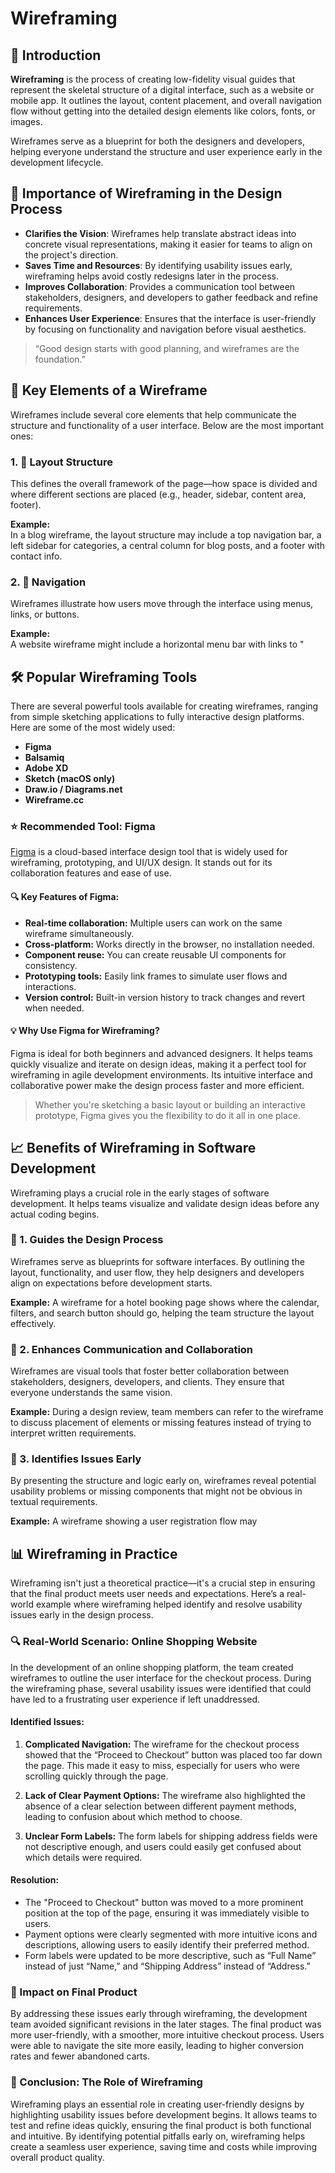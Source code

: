 # Wireframing

## 📌 Introduction

**Wireframing** is the process of creating low-fidelity visual guides that represent the skeletal structure of a digital interface, such as a website or mobile app. It outlines the layout, content placement, and overall navigation flow without getting into the detailed design elements like colors, fonts, or images.

Wireframes serve as a blueprint for both the designers and developers, helping everyone understand the structure and user experience early in the development lifecycle.

## 🚀 Importance of Wireframing in the Design Process

- **Clarifies the Vision**: Wireframes help translate abstract ideas into concrete visual representations, making it easier for teams to align on the project's direction.
- **Saves Time and Resources**: By identifying usability issues early, wireframing helps avoid costly redesigns later in the process.
- **Improves Collaboration**: Provides a communication tool between stakeholders, designers, and developers to gather feedback and refine requirements.
- **Enhances User Experience**: Ensures that the interface is user-friendly by focusing on functionality and navigation before visual aesthetics.

> “Good design starts with good planning, and wireframes are the foundation.”

## 🧩 Key Elements of a Wireframe

Wireframes include several core elements that help communicate the structure and functionality of a user interface. Below are the most important ones:

### 1. 📐 Layout Structure
This defines the overall framework of the page—how space is divided and where different sections are placed (e.g., header, sidebar, content area, footer).

**Example:**  
In a blog wireframe, the layout structure may include a top navigation bar, a left sidebar for categories, a central column for blog posts, and a footer with contact info.

### 2. 🧭 Navigation
Wireframes illustrate how users move through the interface using menus, links, or buttons.

**Example:**  
A website wireframe might include a horizontal menu bar with links to "
## 🛠️ Popular Wireframing Tools

There are several powerful tools available for creating wireframes, ranging from simple sketching applications to fully interactive design platforms. Here are some of the most widely used:

- **Figma**  
- **Balsamiq**  
- **Adobe XD**  
- **Sketch (macOS only)**  
- **Draw.io / Diagrams.net**  
- **Wireframe.cc**

### ⭐ Recommended Tool: Figma

[Figma](https://figma.com) is a cloud-based interface design tool that is widely used for wireframing, prototyping, and UI/UX design. It stands out for its collaboration features and ease of use.

#### 🔍 Key Features of Figma:
- **Real-time collaboration:** Multiple users can work on the same wireframe simultaneously.
- **Cross-platform:** Works directly in the browser, no installation needed.
- **Component reuse:** You can create reusable UI components for consistency.
- **Prototyping tools:** Easily link frames to simulate user flows and interactions.
- **Version control:** Built-in version history to track changes and revert when needed.

#### 💡 Why Use Figma for Wireframing?
Figma is ideal for both beginners and advanced designers. It helps teams quickly visualize and iterate on design ideas, making it a perfect tool for wireframing in agile development environments. Its intuitive interface and collaborative power make the design process faster and more efficient.

> Whether you're sketching a basic layout or building an interactive prototype, Figma gives you the flexibility to do it all in one place.

## 📈 Benefits of Wireframing in Software Development

Wireframing plays a crucial role in the early stages of software development. It helps teams visualize and validate design ideas before any actual coding begins.

### 🧭 1. Guides the Design Process
Wireframes serve as blueprints for software interfaces. By outlining the layout, functionality, and user flow, they help designers and developers align on expectations before development starts.

**Example:** A wireframe for a hotel booking page shows where the calendar, filters, and search button should go, helping the team structure the layout effectively.

### 🤝 2. Enhances Communication and Collaboration
Wireframes are visual tools that foster better collaboration between stakeholders, designers, developers, and clients. They ensure that everyone understands the same vision.

**Example:** During a design review, team members can refer to the wireframe to discuss placement of elements or missing features instead of trying to interpret written requirements.

### 🧪 3. Identifies Issues Early
By presenting the structure and logic early on, wireframes reveal potential usability problems or missing components that might not be obvious in textual requirements.

**Example:** A wireframe showing a user registration flow may
## 📊 Wireframing in Practice

Wireframing isn't just a theoretical practice—it's a crucial step in ensuring that the final product meets user needs and expectations. Here’s a real-world example where wireframing helped identify and resolve usability issues early in the design process.

### 🔍 Real-World Scenario: Online Shopping Website

In the development of an online shopping platform, the team created wireframes to outline the user interface for the checkout process. During the wireframing phase, several usability issues were identified that could have led to a frustrating user experience if left unaddressed.

#### **Identified Issues:**
1. **Complicated Navigation:** The wireframe for the checkout process showed that the “Proceed to Checkout” button was placed too far down the page. This made it easy to miss, especially for users who were scrolling quickly through the page. 
   
2. **Lack of Clear Payment Options:** The wireframe also highlighted the absence of a clear selection between different payment methods, leading to confusion about which method to choose.

3. **Unclear Form Labels:** The form labels for shipping address fields were not descriptive enough, and users could easily get confused about which details were required.

#### **Resolution:**
- The "Proceed to Checkout" button was moved to a more prominent position at the top of the page, ensuring it was immediately visible to users.
- Payment options were clearly segmented with more intuitive icons and descriptions, allowing users to easily identify their preferred method.
- Form labels were updated to be more descriptive, such as “Full Name” instead of just “Name,” and “Shipping Address” instead of “Address.”

### 🎯 Impact on Final Product
By addressing these issues early through wireframing, the development team avoided significant revisions in the later stages. The final product was more user-friendly, with a smoother, more intuitive checkout process. Users were able to navigate the site more easily, leading to higher conversion rates and fewer abandoned carts.

### 🚀 Conclusion: The Role of Wireframing
Wireframing plays an essential role in creating user-friendly designs by highlighting usability issues before development begins. It allows teams to test and refine ideas quickly, ensuring the final product is both functional and intuitive. By identifying potential pitfalls early on, wireframing helps create a seamless user experience, saving time and costs while improving overall product quality.

